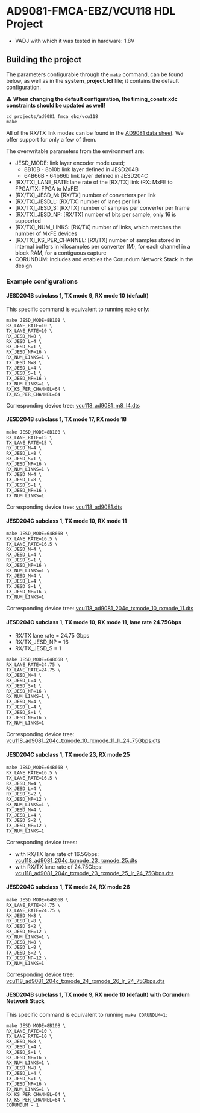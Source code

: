 <!-- no_no_os -->

# AD9081-FMCA-EBZ/VCU118 HDL Project

- VADJ with which it was tested in hardware: 1.8V

## Building the project

The parameters configurable through the `make` command, can be found below, as well as in the **system_project.tcl** file; it contains the default configuration.

:warning: **When changing the default configuration, the timing_constr.xdc constraints should be updated as well!**

```
cd projects/ad9081_fmca_ebz/vcu118
make
```

All of the RX/TX link modes can be found in the [AD9081 data sheet](https://www.analog.com/media/en/technical-documentation/user-guides/ad9081-ad9082-ug-1578.pdf). We offer support for only a few of them.

The overwritable parameters from the environment are:

- JESD_MODE: link layer encoder mode used;
  - 8B10B - 8b10b link layer defined in JESD204B
  - 64B66B - 64b66b link layer defined in JESD204C
- [RX/TX]_LANE_RATE: lane rate of the [RX/TX] link (RX: MxFE to FPGA/TX: FPGA to MxFE)
- [RX/TX]_JESD_M: [RX/TX] number of converters per link
- [RX/TX]_JESD_L: [RX/TX] number of lanes per link
- [RX/TX]_JESD_S: [RX/TX] number of samples per converter per frame
- [RX/TX]_JESD_NP: [RX/TX] number of bits per sample, only 16 is supported
- [RX/TX]_NUM_LINKS: [RX/TX] number of links, which matches the number of MxFE devices
- [RX/TX]_KS_PER_CHANNEL: [RX/TX] number of samples stored in internal buffers in kilosamples per converter (M), for each channel in a block RAM, for a contiguous capture
- CORUNDUM: includes and enables the Corundum Network Stack in the design

### Example configurations

#### JESD204B subclass 1, TX mode 9, RX mode 10 (default)

This specific command is equivalent to running `make` only:

```
make JESD_MODE=8B10B \
RX_LANE_RATE=10 \
TX_LANE_RATE=10 \
RX_JESD_M=8 \
RX_JESD_L=4 \
RX_JESD_S=1 \
RX_JESD_NP=16 \
RX_NUM_LINKS=1 \
TX_JESD_M=8 \
TX_JESD_L=4 \
TX_JESD_S=1 \
TX_JESD_NP=16 \
TX_NUM_LINKS=1 \
RX_KS_PER_CHANNEL=64 \
TX_KS_PER_CHANNEL=64
```

Corresponding device tree: [vcu118_ad9081_m8_l4.dts](https://github.com/analogdevicesinc/linux/blob/main/arch/microblaze/boot/dts/vcu118_ad9081_m8_l4.dts)

#### JESD204B subclass 1, TX mode 17, RX mode 18

```
make JESD_MODE=8B10B \
RX_LANE_RATE=15 \
TX_LANE_RATE=15 \
RX_JESD_M=4 \
RX_JESD_L=8 \
RX_JESD_S=1 \
RX_JESD_NP=16 \
RX_NUM_LINKS=1 \
TX_JESD_M=4 \
TX_JESD_L=8 \
TX_JESD_S=1 \
TX_JESD_NP=16 \
TX_NUM_LINKS=1
```

Corresponding device tree: [vcu118_ad9081.dts](https://github.com/analogdevicesinc/linux/blob/main/arch/microblaze/boot/dts/vcu118_ad9081.dts)

#### JESD204C subclass 1, TX mode 10, RX mode 11

```
make JESD_MODE=64B66B \
RX_LANE_RATE=16.5 \
TX_LANE_RATE=16.5 \
RX_JESD_M=4 \
RX_JESD_L=4 \
RX_JESD_S=1 \
RX_JESD_NP=16 \
RX_NUM_LINKS=1 \
TX_JESD_M=4 \
TX_JESD_L=4 \
TX_JESD_S=1 \
TX_JESD_NP=16 \
TX_NUM_LINKS=1
```

Corresponding device tree: [vcu118_ad9081_204c_txmode_10_rxmode_11.dts](https://github.com/analogdevicesinc/linux/blob/main/arch/microblaze/boot/dts/vcu118_ad9081_204c_txmode_10_rxmode_11.dts)

#### JESD204C subclass 1, TX mode 10, RX mode 11, lane rate 24.75Gbps

- RX/TX lane rate = 24.75 Gbps
- RX/TX_JESD_NP = 16
- RX/TX_JESD_S = 1

```
make JESD_MODE=64B66B \
RX_LANE_RATE=24.75 \
TX_LANE_RATE=24.75 \
RX_JESD_M=4 \
RX_JESD_L=4 \
RX_JESD_S=1 \
RX_JESD_NP=16 \
RX_NUM_LINKS=1 \
TX_JESD_M=4 \
TX_JESD_L=4 \
TX_JESD_S=1 \
TX_JESD_NP=16 \
TX_NUM_LINKS=1
```

Corresponding device tree: [vcu118_ad9081_204c_txmode_10_rxmode_11_lr_24_75Gbps.dts](https://github.com/analogdevicesinc/linux/blob/main/arch/microblaze/boot/dts/vcu118_ad9081_204c_txmode_10_rxmode_11_lr_24_75Gbps.dts)

#### JESD204C subclass 1, TX mode 23, RX mode 25

```
make JESD_MODE=64B66B \
RX_LANE_RATE=16.5 \
TX_LANE_RATE=16.5 \
RX_JESD_M=4 \
RX_JESD_L=4 \
RX_JESD_S=2 \
RX_JESD_NP=12 \
RX_NUM_LINKS=1 \
TX_JESD_M=4 \
TX_JESD_L=4 \
TX_JESD_S=2 \
TX_JESD_NP=12 \
TX_NUM_LINKS=1
```

Corresponding device trees:

- with RX/TX lane rate of 16.5Gbps: [vcu118_ad9081_204c_txmode_23_rxmode_25.dts](https://github.com/analogdevicesinc/linux/blob/main/arch/microblaze/boot/dts/vcu118_ad9081_204c_txmode_23_rxmode_25.dts)
- with RX/TX lane rate of 24.75Gbps: [vcu118_ad9081_204c_txmode_23_rxmode_25_lr_24_75Gbps.dts](https://github.com/analogdevicesinc/linux/blob/main/arch/microblaze/boot/dts/vcu118_ad9081_204c_txmode_23_rxmode_25_lr_24_75Gbps.dts)

#### JESD204C subclass 1, TX mode 24, RX mode 26

```
make JESD_MODE=64B66B \
RX_LANE_RATE=24.75 \
TX_LANE_RATE=24.75 \
RX_JESD_M=8 \
RX_JESD_L=8 \
RX_JESD_S=2 \
RX_JESD_NP=12 \
RX_NUM_LINKS=1 \
TX_JESD_M=8 \
TX_JESD_L=8 \
TX_JESD_S=2 \
TX_JESD_NP=12 \
TX_NUM_LINKS=1
```

Corresponding device tree: [vcu118_ad9081_204c_txmode_24_rxmode_26_lr_24_75Gbps.dts](https://github.com/analogdevicesinc/linux/blob/main/arch/microblaze/boot/dts/vcu118_ad9081_204c_txmode_24_rxmode_26_lr_24_75Gbps.dts)

#### JESD204B subclass 1, TX mode 9, RX mode 10 (default) with Corundum Network Stack

This specific command is equivalent to running `make CORUNDUM=1`:

```
make JESD_MODE=8B10B \
RX_LANE_RATE=10 \
TX_LANE_RATE=10 \
RX_JESD_M=8 \
RX_JESD_L=4 \
RX_JESD_S=1 \
RX_JESD_NP=16 \
RX_NUM_LINKS=1 \
TX_JESD_M=8 \
TX_JESD_L=4 \
TX_JESD_S=1 \
TX_JESD_NP=16 \
TX_NUM_LINKS=1 \
RX_KS_PER_CHANNEL=64 \
TX_KS_PER_CHANNEL=64 \
CORUNDUM = 1
```
